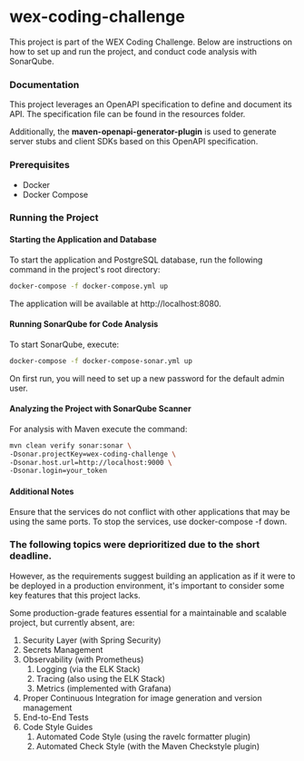 # wex-coding-challenge

This project is part of the WEX Coding Challenge. Below are instructions on how to set up and run the project, and conduct code analysis with SonarQube.

### Documentation
This project leverages an OpenAPI specification to define and document its API. The specification file can be found in the resources folder.

Additionally, the **maven-openapi-generator-plugin** is used to generate server stubs and client SDKs based on this OpenAPI specification. 

### Prerequisites
- Docker
- Docker Compose

### Running the Project
#### Starting the Application and Database

To start the application and PostgreSQL database, run the following command in the project's root directory:

```bash
docker-compose -f docker-compose.yml up
```
The application will be available at http://localhost:8080.

#### Running SonarQube for Code Analysis

To start SonarQube, execute:

```bash
docker-compose -f docker-compose-sonar.yml up
```

On first run, you will need to set up a new password for the default admin user.

#### Analyzing the Project with SonarQube Scanner

For analysis with Maven execute the command:

```bash
mvn clean verify sonar:sonar \
-Dsonar.projectKey=wex-coding-challenge \
-Dsonar.host.url=http://localhost:9000 \
-Dsonar.login=your_token
```

#### Additional Notes
Ensure that the services do not conflict with other applications that may be using the same ports.
To stop the services, use docker-compose -f <file> down.

### The following topics were deprioritized due to the short deadline.

However, as the requirements suggest building an application as if it were to be deployed in a production environment, it's important to consider some key features that this project lacks.

Some production-grade features essential for a maintainable and scalable project, but currently absent, are:

1. Security Layer (with Spring Security)
2. Secrets Management
3. Observability (with Prometheus)
    1. Logging (via the ELK Stack)
    2. Tracing (also using the ELK Stack)
    3. Metrics (implemented with Grafana)
4. Proper Continuous Integration for image generation and version management
5. End-to-End Tests
6. Code Style Guides
    1. Automated Code Style (using the ravelc formatter plugin)
    2. Automated Check Style (with the Maven Checkstyle plugin)
